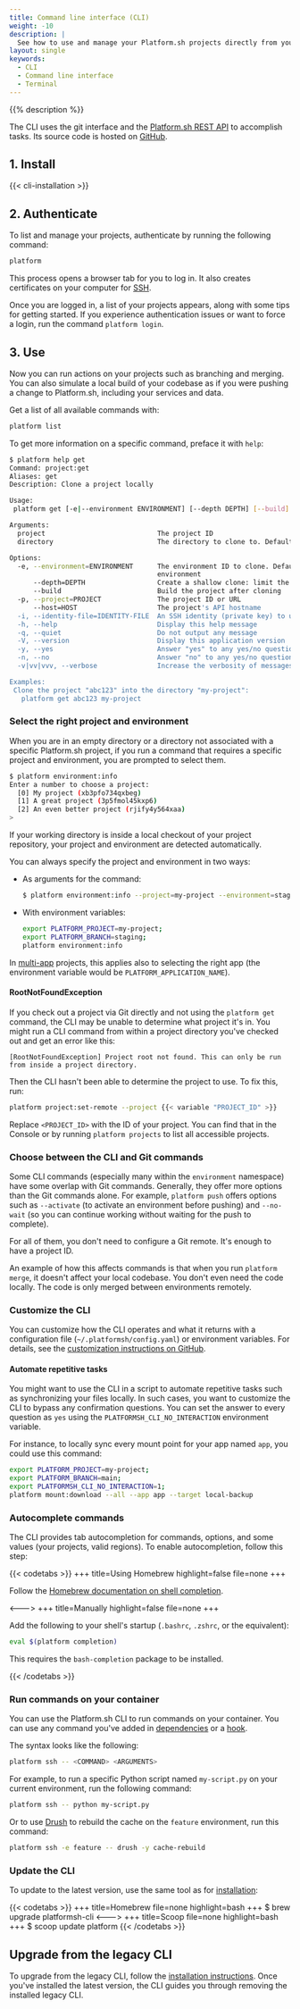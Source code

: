 ```yaml
---
title: Command line interface (CLI)
weight: -10
description: |
  See how to use and manage your Platform.sh projects directly from your terminal. Anything you can do within the Console can be done with the CLI.
layout: single
keywords:
  - CLI
  - Command line interface
  - Terminal
---
```


{{% description %}}

The CLI uses the git interface and the [Platform.sh REST API](https://api.platform.sh/docs/) to accomplish tasks.
Its source code is hosted on [GitHub](https://github.com/platformsh/cli).

## 1. Install

{{< cli-installation >}}

## 2. Authenticate

To list and manage your projects, authenticate by running the following command:

```bash
platform
```

This process opens a browser tab for you to log in.
It also creates certificates on your computer for [SSH](../../development/ssh/_index.md).

Once you are logged in, a list of your projects appears, along with some tips for getting started.
If you experience authentication issues or want to force a login, run the command `platform login`.

## 3. Use

Now you can run actions on your projects such as branching and merging.
You can also simulate a local build of your codebase as if you were pushing a change to Platform.sh,
including your services and data.

Get a list of all available commands with:

```bash
platform list
```

To get more information on a specific command, preface it with `help`:

```bash
$ platform help get
Command: project:get
Aliases: get
Description: Clone a project locally

Usage:
 platform get [-e|--environment ENVIRONMENT] [--depth DEPTH] [--build] [-p|--project PROJECT] [--host HOST] [-i|--identity-file IDENTITY-FILE] [--] [<project>] [<directory>]

Arguments:
  project                            The project ID
  directory                          The directory to clone to. Defaults to the project title

Options:
  -e, --environment=ENVIRONMENT      The environment ID to clone. Defaults to the project default, or the first available
                                     environment
      --depth=DEPTH                  Create a shallow clone: limit the number of commits in the history
      --build                        Build the project after cloning
  -p, --project=PROJECT              The project ID or URL
      --host=HOST                    The project's API hostname
  -i, --identity-file=IDENTITY-FILE  An SSH identity (private key) to use
  -h, --help                         Display this help message
  -q, --quiet                        Do not output any message
  -V, --version                      Display this application version
  -y, --yes                          Answer "yes" to any yes/no questions; disable interaction
  -n, --no                           Answer "no" to any yes/no questions; disable interaction
  -v|vv|vvv, --verbose               Increase the verbosity of messages

Examples:
 Clone the project "abc123" into the directory "my-project":
   platform get abc123 my-project
```

### Select the right project and environment

When you are in an empty directory or a directory not associated with a specific Platform.sh project,
if you run a command that requires a specific project and environment, you are prompted to select them.

```bash
$ platform environment:info
Enter a number to choose a project:
  [0] My project (xb3pfo734qxbeg)
  [1] A great project (3p5fmol45kxp6)
  [2] An even better project (rjify4y564xaa)
> 
```

If your working directory is inside a local checkout of your project repository,
your project and environment are detected automatically.

You can always specify the project and environment in two ways:

* As arguments for the command:

  ```bash
  $ platform environment:info --project=my-project --environment=staging
  ```
* With environment variables:

  ```bash
  export PLATFORM_PROJECT=my-project;
  export PLATFORM_BRANCH=staging;
  platform environment:info
  ```

In [multi-app](../../create-apps/multi-app.md) projects, this applies also to selecting the right app
(the environment variable would be `PLATFORM_APPLICATION_NAME`).

#### RootNotFoundException

If you check out a project via Git directly and not using the `platform get` command,
the CLI may be unable to determine what project it's in.
You might run a CLI command from within a project directory you've checked out and get an error like this:

```text
[RootNotFoundException] Project root not found. This can only be run from inside a project directory.
```

Then the CLI hasn't been able to determine the project to use.
To fix this, run:

```bash
platform project:set-remote --project {{< variable "PROJECT_ID" >}}
```

Replace `<PROJECT_ID>` with the ID of your project.
You can find that in the Console or by running `platform projects` to list all accessible projects.

### Choose between the CLI and Git commands

Some CLI commands (especially many within the `environment` namespace) have some overlap with Git commands.
Generally, they offer more options than the Git commands alone.
For example, `platform push` offers options such as `--activate` (to activate an environment before pushing)
and `--no-wait` (so you can continue working without waiting for the push to complete).

For all of them, you don't need to configure a Git remote.
It's enough to have a project ID.

An example of how this affects commands is that when you run `platform merge`,
it doesn't affect your local codebase.
You don't even need the code locally.
The code is only merged between environments remotely.

### Customize the CLI

You can customize how the CLI operates and what it returns with a configuration file (`~/.platformsh/config.yaml`)
or environment variables.
For details, see the [customization instructions on GitHub](https://github.com/platformsh/legacy-cli#user-content-customization).

#### Automate repetitive tasks

You might want to use the CLI in a script to automate repetitive tasks such as synchronizing your files locally.
In such cases, you want to customize the CLI to bypass any confirmation questions.
You can set the answer to every question as `yes` using the `PLATFORMSH_CLI_NO_INTERACTION` environment variable.

For instance, to locally sync every mount point for your app named `app`, you could use this command:

```bash
export PLATFORM_PROJECT=my-project;
export PLATFORM_BRANCH=main;
export PLATFORMSH_CLI_NO_INTERACTION=1;
platform mount:download --all --app app --target local-backup
```

### Autocomplete commands

The CLI provides tab autocompletion for commands, options, and some values (your projects, valid regions).
To enable autocompletion, follow this step:

{{< codetabs >}}
+++
title=Using Homebrew
highlight=false
file=none
+++

Follow the [Homebrew documentation on shell completion](https://docs.brew.sh/Shell-Completion).

<--->
+++
title=Manually
highlight=false
file=none
+++

Add the following to your shell's startup (`.bashrc`, `.zshrc`, or the equivalent):

```bash
eval $(platform completion)
```

This requires the `bash-completion` package to be installed.

{{< /codetabs >}}

### Run commands on your container

You can use the Platform.sh CLI to run commands on your container.
You can use any command you've added in [dependencies](../../create-apps/app-reference.md#dependencies)
or a [hook](../../create-apps/app-reference.md#hooks).

The syntax looks like the following:

```bash
platform ssh -- <COMMAND> <ARGUMENTS>
```

For example, to run a specific Python script named `my-script.py` on your current environment,
run the following command:

```bash
platform ssh -- python my-script.py
```

Or to use [Drush](https://www.drush.org/latest/install/) to rebuild the cache on the `feature` environment,
run this command:

```bash
platform ssh -e feature -- drush -y cache-rebuild
```

### Update the CLI

To update to the latest version, use the same tool as for [installation](#1-install):

{{< codetabs >}}
+++
title=Homebrew
file=none
highlight=bash
+++
$ brew upgrade platformsh-cli
<--->
+++
title=Scoop
file=none
highlight=bash
+++
$ scoop update platform
{{< /codetabs >}}

## Upgrade from the legacy CLI

To upgrade from the legacy CLI, follow the [installation instructions](#1-install).
Once you've installed the latest version, the CLI guides you through removing the installed legacy CLI.
